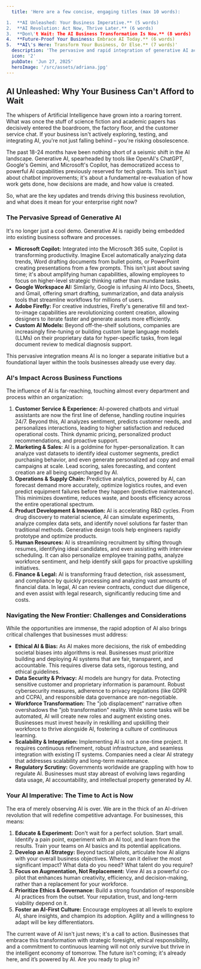 ```yaml
---
  title: 'Here are a few concise, engaging titles (max 10 words):

1.  **AI Unleashed: Your Business Imperative.** (5 words)
2.  **AI Revolution: Act Now, Thrive Later.** (6 words)
3.  **Don\'t Wait: The AI Business Transformation Is Now.** (8 words)
4.  **Future-Proof Your Business: Embrace AI Today.** (6 words)
5.  **AI\'s Here: Transform Your Business, Or Else.** (7 words)'
  description: 'The pervasive and rapid integration of generative AI across business functions necessitates strategic, ethical, and immediate adoption by companies to enhance capabilities, drive efficiency, and ensure competitive survival.'
  icon: '2'
  pubDate: 'Jun 27, 2025'
  heroImage: '/src/assets/adriana.jpg'
---
```


## AI Unleashed: Why Your Business Can't Afford to Wait

The whispers of Artificial Intelligence have grown into a roaring torrent. What was once the stuff of science fiction and academic papers has decisively entered the boardroom, the factory floor, and the customer service chat. If your business isn't actively exploring, testing, and integrating AI, you're not just falling behind – you're risking obsolescence.

The past 18-24 months have been nothing short of a seismic shift in the AI landscape. Generative AI, spearheaded by tools like OpenAI's ChatGPT, Google's Gemini, and Microsoft's Copilot, has democratized access to powerful AI capabilities previously reserved for tech giants. This isn't just about chatbot improvements; it's about a fundamental re-evaluation of how work gets done, how decisions are made, and how value is created.

So, what are the key updates and trends driving this business revolution, and what does it mean for your enterprise right now?

### The Pervasive Spread of Generative AI

It's no longer just a cool demo. Generative AI is rapidly being embedded into existing business software and processes.

*   **Microsoft Copilot:** Integrated into the Microsoft 365 suite, Copilot is transforming productivity. Imagine Excel automatically analyzing data trends, Word drafting documents from bullet points, or PowerPoint creating presentations from a few prompts. This isn't just about saving time; it's about amplifying human capabilities, allowing employees to focus on higher-level strategic thinking rather than mundane tasks.
*   **Google Workspace AI:** Similarly, Google is infusing AI into Docs, Sheets, and Gmail, offering smart drafting, summarization, and data analysis tools that streamline workflows for millions of users.
*   **Adobe Firefly:** For creative industries, Firefly's generative fill and text-to-image capabilities are revolutionizing content creation, allowing designers to iterate faster and generate assets more efficiently.
*   **Custom AI Models:** Beyond off-the-shelf solutions, companies are increasingly fine-tuning or building custom large language models (LLMs) on their proprietary data for hyper-specific tasks, from legal document review to medical diagnosis support.

This pervasive integration means AI is no longer a separate initiative but a foundational layer within the tools businesses already use every day.

### AI's Impact Across Business Functions

The influence of AI is far-reaching, touching almost every department and process within an organization:

1.  **Customer Service & Experience:** AI-powered chatbots and virtual assistants are now the first line of defense, handling routine inquiries 24/7. Beyond this, AI analyzes sentiment, predicts customer needs, and personalizes interactions, leading to higher satisfaction and reduced operational costs. Think dynamic pricing, personalized product recommendations, and proactive support.
2.  **Marketing & Sales:** AI is a goldmine for hyper-personalization. It can analyze vast datasets to identify ideal customer segments, predict purchasing behavior, and even generate personalized ad copy and email campaigns at scale. Lead scoring, sales forecasting, and content creation are all being supercharged by AI.
3.  **Operations & Supply Chain:** Predictive analytics, powered by AI, can forecast demand more accurately, optimize logistics routes, and even predict equipment failures before they happen (predictive maintenance). This minimizes downtime, reduces waste, and boosts efficiency across the entire operational spectrum.
4.  **Product Development & Innovation:** AI is accelerating R&D cycles. From drug discovery to material science, AI can simulate experiments, analyze complex data sets, and identify novel solutions far faster than traditional methods. Generative design tools help engineers rapidly prototype and optimize products.
5.  **Human Resources:** AI is streamlining recruitment by sifting through resumes, identifying ideal candidates, and even assisting with interview scheduling. It can also personalize employee training paths, analyze workforce sentiment, and help identify skill gaps for proactive upskilling initiatives.
6.  **Finance & Legal:** AI is transforming fraud detection, risk assessment, and compliance by quickly processing and analyzing vast amounts of financial data. In legal, AI can review contracts, conduct due diligence, and even assist with legal research, significantly reducing time and costs.

### Navigating the New Frontier: Challenges and Considerations

While the opportunities are immense, the rapid adoption of AI also brings critical challenges that businesses must address:

*   **Ethical AI & Bias:** As AI makes more decisions, the risk of embedding societal biases into algorithms is real. Businesses must prioritize building and deploying AI systems that are fair, transparent, and accountable. This requires diverse data sets, rigorous testing, and ethical guidelines.
*   **Data Security & Privacy:** AI models are hungry for data. Protecting sensitive customer and proprietary information is paramount. Robust cybersecurity measures, adherence to privacy regulations (like GDPR and CCPA), and responsible data governance are non-negotiable.
*   **Workforce Transformation:** The "job displacement" narrative often overshadows the "job transformation" reality. While some tasks will be automated, AI will create new roles and augment existing ones. Businesses must invest heavily in reskilling and upskilling their workforce to thrive alongside AI, fostering a culture of continuous learning.
*   **Scalability & Integration:** Implementing AI is not a one-time project. It requires continuous refinement, robust infrastructure, and seamless integration with existing IT systems. Companies need a clear AI strategy that addresses scalability and long-term maintenance.
*   **Regulatory Scrutiny:** Governments worldwide are grappling with how to regulate AI. Businesses must stay abreast of evolving laws regarding data usage, AI accountability, and intellectual property generated by AI.

### Your AI Imperative: The Time to Act is Now

The era of merely observing AI is over. We are in the thick of an AI-driven revolution that will redefine competitive advantage. For businesses, this means:

1.  **Educate & Experiment:** Don't wait for a perfect solution. Start small. Identify a pain point, experiment with an AI tool, and learn from the results. Train your teams on AI basics and its potential applications.
2.  **Develop an AI Strategy:** Beyond tactical pilots, articulate how AI aligns with your overall business objectives. Where can it deliver the most significant impact? What data do you need? What talent do you require?
3.  **Focus on Augmentation, Not Replacement:** View AI as a powerful co-pilot that enhances human creativity, efficiency, and decision-making, rather than a replacement for your workforce.
4.  **Prioritize Ethics & Governance:** Build a strong foundation of responsible AI practices from the outset. Your reputation, trust, and long-term viability depend on it.
5.  **Foster an AI-First Culture:** Encourage employees at all levels to explore AI, share insights, and champion its adoption. Agility and a willingness to adapt will be key differentiators.

The current wave of AI isn't just news; it's a call to action. Businesses that embrace this transformation with strategic foresight, ethical responsibility, and a commitment to continuous learning will not only survive but thrive in the intelligent economy of tomorrow. The future isn't coming; it's already here, and it’s powered by AI. Are you ready to plug in?
